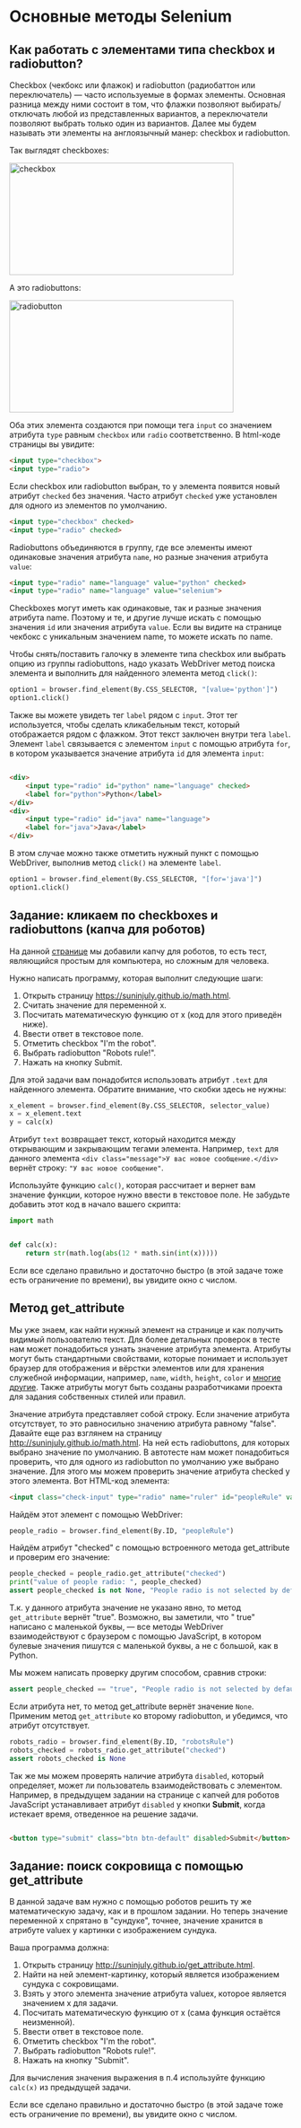 # Основные методы Selenium

## Как работать с элементами типа checkbox и radiobutton?

Checkbox (чекбокс или флажок) и radiobutton (радиобаттон или переключатель) — часто используемые в формах элементы.
Основная разница между ними состоит в том, что флажки позволяют выбирать/отключать любой из представленных вариантов, а
переключатели позволяют выбрать только один из вариантов. Далее мы будем называть эти элементы на англоязычный манер:
checkbox и radiobutton.

Так выглядят checkboxes:

<img src="img/check_box.png" width="400" height="200" alt="checkbox">

А это radiobuttons:

<img src="img/radiobutton.png" width="400" height="200" alt="radiobutton">

Оба этих элемента создаются при помощи тега `input` со значением атрибута `type` равным `checkbox` или `radio`
соответственно. В html-коде страницы вы увидите:

```html
<input type="checkbox">
<input type="radio">
```

Если checkbox или radiobutton выбран, то у элемента появится новый атрибут `checked` без значения. Часто
атрибут `checked` уже установлен для одного из элементов по умолчанию.

```html
<input type="checkbox" checked>
<input type="radio" checked>
```

Radiobuttons объединяются в группу, где все элементы имеют одинаковые значения атрибута `name`, но разные значения
атрибута `value`:

```html
<input type="radio" name="language" value="python" checked>
<input type="radio" name="language" value="selenium">
```

Checkboxes могут иметь как одинаковые, так и разные значения атрибута name. Поэтому и те, и другие лучше искать с
помощью значения `id` или значения атрибута `value`. Если вы видите на странице чекбокс с уникальным значением name, то
можете искать по name.

Чтобы снять/поставить галочку в элементе типа checkbox или выбрать опцию из группы radiobuttons, надо указать WebDriver
метод поиска элемента и выполнить для найденного элемента метод `click()`:

```python
option1 = browser.find_element(By.CSS_SELECTOR, "[value='python']")
option1.click()
```

Также вы можете увидеть тег `label` рядом с `input`. Этот тег используется, чтобы сделать кликабельным текст, который
отображается рядом с флажком. Этот текст заключен внутри тега `label`. Элемент `label` связывается с элементом `input` с
помощью атрибута `for`, в котором указывается значение атрибута `id` для элемента `input`:

```html

<div>
    <input type="radio" id="python" name="language" checked>
    <label for="python">Python</label>
</div>
<div>
    <input type="radio" id="java" name="language">
    <label for="java">Java</label>
</div>
```

В этом случае можно также отметить нужный пункт с помощью WebDriver, выполнив метод `click()` на элементе `label`.

```python
option1 = browser.find_element(By.CSS_SELECTOR, "[for='java']")
option1.click()
```

## Задание: кликаем по checkboxes и radiobuttons (капча для роботов)

На данной [странице](https://suninjuly.github.io/math.html) мы добавили капчу для роботов, то есть тест, являющийся
простым для компьютера, но сложным для человека.

Нужно написать программу, которая выполнит следующие шаги:

1. Открыть страницу https://suninjuly.github.io/math.html.
2. Считать значение для переменной x.
3. Посчитать математическую функцию от x (код для этого приведён ниже).
4. Ввести ответ в текстовое поле.
5. Отметить checkbox "I'm the robot".
6. Выбрать radiobutton "Robots rule!".
7. Нажать на кнопку Submit.

Для этой задачи вам понадобится использовать атрибут `.text` для найденного элемента.
Обратите внимание, что скобки здесь не нужны:

```python
x_element = browser.find_element(By.CSS_SELECTOR, selector_value)
x = x_element.text
y = calc(x)
```

Атрибут `text` возвращает текст, который находится между открывающим и закрывающим тегами элемента. Например, `text` для
данного элемента `<div class="message">У вас новое сообщение.</div>` вернёт строку: `"У вас новое сообщение"`.

Используйте функцию `calc()`, которая рассчитает и вернет вам значение функции, которое нужно ввести в текстовое поле.
Не забудьте добавить этот код в начало вашего скрипта:

```python
import math


def calc(x):
    return str(math.log(abs(12 * math.sin(int(x)))))
```

Если все сделано правильно и достаточно быстро (в этой задаче тоже есть ограничение по времени), вы увидите окно с
числом.

## Метод get_attribute

Мы уже знаем, как найти нужный элемент на странице и как получить видимый пользователю текст. Для более детальных
проверок в тесте нам может понадобиться узнать значение атрибута элемента. Атрибуты могут быть стандартными свойствами,
которые понимает и использует браузер для отображения и вёрстки элементов или для хранения служебной информации,
например, `name`, `width`, `height`, `color` и [многие другие](https://www.w3schools.com/tags/ref_attributes.asp).
Также атрибуты могут быть созданы разработчиками проекта для задания собственных стилей или правил.

Значение атрибута представляет собой строку. Если значение атрибута отсутствует, то это равносильно значению атрибута
равному "false". Давайте еще раз взглянем на страницу http://suninjuly.github.io/math.html. На ней есть radiobuttons,
для которых выбрано значение по умолчанию. В автотесте нам может понадобиться проверить, что для одного из radiobutton
по умолчанию уже выбрано значение. Для этого мы можем проверить значение атрибута checked у этого элемента. Вот HTML-код
элемента:

```html
<input class="check-input" type="radio" name="ruler" id="peopleRule" value="people" checked>
```

Найдём этот элемент с помощью WebDriver:

```python
people_radio = browser.find_element(By.ID, "peopleRule")
```

Найдём атрибут "checked" с помощью встроенного метода get_attribute и проверим его значение:

```python
people_checked = people_radio.get_attribute("checked")
print("value of people radio: ", people_checked)
assert people_checked is not None, "People radio is not selected by default"
```

Т.к. у данного атрибута значение не указано явно, то метод `get_attribute` вернёт "true". Возможно, вы заметили, что "
true" написано с маленькой буквы, — все методы WebDriver взаимодействуют с браузером с помощью JavaScript, в котором
булевые значения пишутся с маленькой буквы, а не с большой, как в Python.

Мы можем написать проверку другим способом, сравнив строки:

```python
assert people_checked == "true", "People radio is not selected by default"
```

Если атрибута нет, то метод get_attribute вернёт значение `None`. Применим метод `get_attribute` ко второму radiobutton,
и убедимся, что атрибут отсутствует.

```python
robots_radio = browser.find_element(By.ID, "robotsRule")
robots_checked = robots_radio.get_attribute("checked")
assert robots_checked is None
```

Так же мы можем проверять наличие атрибута `disabled`, который определяет, может ли пользователь взаимодействовать с
элементом. Например, в предыдущем задании на странице с капчей для роботов JavaScript устанавливает атрибут `disabled` у
кнопки **Submit**, когда истекает время, отведенное на решение задачи.

```html

<button type="submit" class="btn btn-default" disabled>Submit</button>
```

## Задание: поиск сокровища с помощью get_attribute

В данной задаче вам нужно с помощью роботов решить ту же математическую задачу, как и в прошлом задании. Но теперь
значение переменной х спрятано в "сундуке", точнее, значение хранится в атрибуте valuex у картинки с изображением
сундука.

Ваша программа должна:

1. Открыть страницу http://suninjuly.github.io/get_attribute.html.
2. Найти на ней элемент-картинку, который является изображением сундука с сокровищами.
3. Взять у этого элемента значение атрибута valuex, которое является значением x для задачи.
4. Посчитать математическую функцию от x (сама функция остаётся неизменной).
5. Ввести ответ в текстовое поле.
6. Отметить checkbox "I'm the robot".
7. Выбрать radiobutton "Robots rule!".
8. Нажать на кнопку "Submit".

Для вычисления значения выражения в п.4 используйте функцию `calc(x)` из предыдущей задачи.

Если все сделано правильно и достаточно быстро (в этой задаче тоже есть ограничение по времени), вы увидите окно с
числом.
